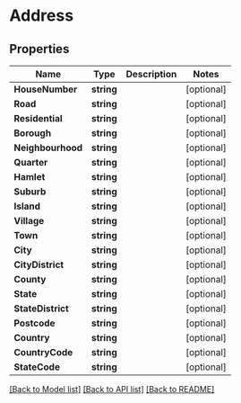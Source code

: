 # Address

## Properties
Name | Type | Description | Notes
------------ | ------------- | ------------- | -------------
**HouseNumber** | **string** |  | [optional] 
**Road** | **string** |  | [optional] 
**Residential** | **string** |  | [optional] 
**Borough** | **string** |  | [optional] 
**Neighbourhood** | **string** |  | [optional] 
**Quarter** | **string** |  | [optional] 
**Hamlet** | **string** |  | [optional] 
**Suburb** | **string** |  | [optional] 
**Island** | **string** |  | [optional] 
**Village** | **string** |  | [optional] 
**Town** | **string** |  | [optional] 
**City** | **string** |  | [optional] 
**CityDistrict** | **string** |  | [optional] 
**County** | **string** |  | [optional] 
**State** | **string** |  | [optional] 
**StateDistrict** | **string** |  | [optional] 
**Postcode** | **string** |  | [optional] 
**Country** | **string** |  | [optional] 
**CountryCode** | **string** |  | [optional] 
**StateCode** | **string** |  | [optional] 

[[Back to Model list]](../README.md#documentation-for-models) [[Back to API list]](../README.md#documentation-for-api-endpoints) [[Back to README]](../README.md)


